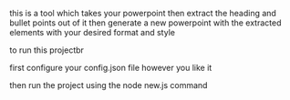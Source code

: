 this is a tool which takes your powerpoint then extract the heading and bullet points out of it then generate a new powerpoint with the extracted elements with your desired format and style<br/>

to run this projectbr<br/>

first configure your config.json file however you like it<br/>

then run the project using the node new.js command
